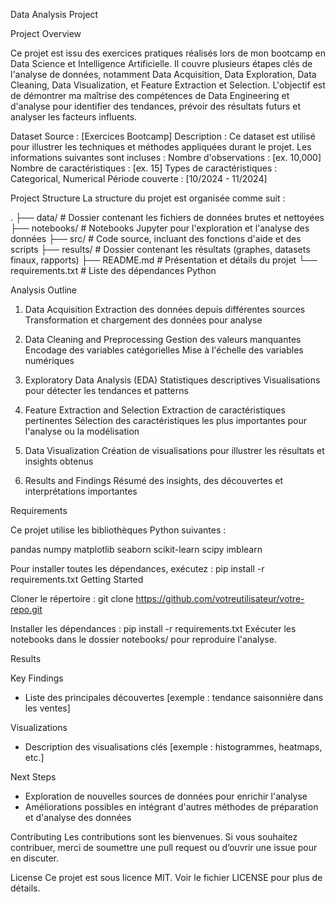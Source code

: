 Data Analysis Project

Project Overview

Ce projet est issu des exercices pratiques réalisés lors de mon bootcamp en Data Science et Intelligence Artificielle. Il couvre plusieurs étapes clés de l'analyse de données, notamment Data Acquisition, Data Exploration, Data Cleaning, Data Visualization, et Feature Extraction et Selection. L'objectif est de démontrer ma maîtrise des compétences de Data Engineering et d'analyse pour identifier des tendances, prévoir des résultats futurs et analyser les facteurs influents.

Dataset
Source : [Exercices Bootcamp]
Description : Ce dataset est utilisé pour illustrer les techniques et méthodes appliquées durant le projet. Les informations suivantes sont incluses :
Nombre d'observations : [ex. 10,000]
Nombre de caractéristiques : [ex. 15]
Types de caractéristiques : Categorical, Numerical
Période couverte : [10/2024 - 11/2024]

Project Structure
La structure du projet est organisée comme suit :

.
├── data/                 # Dossier contenant les fichiers de données brutes et nettoyées
├── notebooks/            # Notebooks Jupyter pour l'exploration et l'analyse des données
├── src/                  # Code source, incluant des fonctions d'aide et des scripts
├── results/              # Dossier contenant les résultats (graphes, datasets finaux, rapports)
├── README.md             # Présentation et détails du projet
└── requirements.txt      # Liste des dépendances Python

Analysis Outline

1. Data Acquisition
Extraction des données depuis différentes sources
Transformation et chargement des données pour analyse

2. Data Cleaning and Preprocessing
Gestion des valeurs manquantes
Encodage des variables catégorielles
Mise à l'échelle des variables numériques

3. Exploratory Data Analysis (EDA)
Statistiques descriptives
Visualisations pour détecter les tendances et patterns

4. Feature Extraction and Selection
Extraction de caractéristiques pertinentes
Sélection des caractéristiques les plus importantes pour l'analyse ou la modélisation

5. Data Visualization
Création de visualisations pour illustrer les résultats et insights obtenus

6. Results and Findings
Résumé des insights, des découvertes et interprétations importantes

Requirements

Ce projet utilise les bibliothèques Python suivantes :

pandas
numpy
matplotlib
seaborn
scikit-learn
scipy
imblearn

Pour installer toutes les dépendances, exécutez :
  pip install -r requirements.txt
  Getting Started

Cloner le répertoire :
  git clone https://github.com/votreutilisateur/votre-repo.git

Installer les dépendances :
    pip install -r requirements.txt
    Exécuter les notebooks dans le dossier notebooks/ pour reproduire l'analyse.

Results

Key Findings
* Liste des principales découvertes [exemple : tendance saisonnière dans les ventes]

Visualizations
* Description des visualisations clés [exemple : histogrammes, heatmaps, etc.]

Next Steps
* Exploration de nouvelles sources de données pour enrichir l'analyse
* Améliorations possibles en intégrant d'autres méthodes de préparation et d'analyse des données

Contributing
Les contributions sont les bienvenues. Si vous souhaitez contribuer, merci de soumettre une pull request ou d’ouvrir une issue pour en discuter.

License
Ce projet est sous licence MIT. Voir le fichier LICENSE pour plus de détails.


